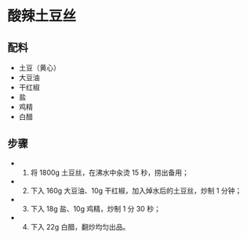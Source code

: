 # 酸辣土豆丝

## 配料
- 土豆（黄心）
- 大豆油
- 干红椒
- 盐
- 鸡精
- 白醋

## 步骤
- 1. 将 1800g 土豆丝，在沸水中汆烫 15 秒，捞出备用；
- 2. 下入 160g 大豆油、10g 干红椒，加入焯水后的土豆丝，炒制 1 分钟；
- 3. 下入 18g 盐、10g 鸡精，炒制 1 分 30 秒；
- 4. 下入 22g 白醋，翻炒均匀出品。